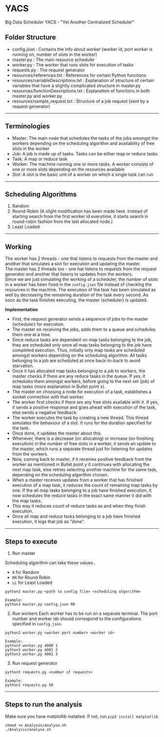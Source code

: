 # YACS
Big Data Scheduler YACS - "Yet Another Centralized Scheduler"   



## Folder Structure  

* config.json : Contains the info about worker (worker id, port worker is running on, number of slots in the worker)   
* master.py : The main resource scheduler   
* worker.py : The worker that runs slots for execution of tasks   
* requests.py : The request generator    
* resources/references.txt : References for certain Python functions   
* resources/variableDescriptions.txt : Explanation of structure of certain variables that have a slightly complicated structure in master.py   
* resources/functionDescriptions.txt : Explanation of functions in both master.py and worker.py    
* resources/sample_request.txt : Structure of a job request (sent by a request generator)   

---

## Terminologies   
* Master: The main node that schedules the tasks of the jobs amongst the workers depending on the scheduling algorithm and availability of free slots in the worker   
* Job: A job is made up of tasks. Tasks can be either map or reduce tasks   
* Task: A map or reduce task   
* Worker: The machine running one or more tasks. A worker consists of one or more slots depending on the resources available   
* Slot: A slot is the basic unit of a worker on which a single task can run   

---

## Scheduling Algorithms  
1. Random  
2. Round-Robin (A slight modification has been made here. Instead of starting search from the first worker id everytime, it starts search in round-robin fashion from the last allocated node.)  
3. Least Loaded

----

## Working   
The worker has 2 threads - one that listens to requests from the master and another that simulates a slot for execution and updating the master.  
The master has 2 threads too - one hat listens to requests from the request generator and another that listens to updates from the workers.   
Since we are just simulating the working of a scheduler, the number of slots in a worker has been fixed in the `config.json` file instead of checking the resources in the machine. The execution of the task has been simulated as well by decreasing the remaining duration of the task every second. As soon as the task finishes executing, the master (scheduler) is updated.  


**Implementation**

- First, the request generator sends a sequence of jobs to the master (scheduler) for execution.   
- The master on receiving the jobs, adds them to a queue and schedules them one at a time.  
- Since reduce tasks are dependent on map tasks belonging to the job, they are scheduled only once all map tasks belonging to the job have completed execution. Thus, initially only map tasks are scheduled amongst workers depending on the scheduling algorithm. All tasks belonging to a job are scheduled at once back-to-back to avoid starvation.  
- Once it has allocated map tasks belonging to a job to workers, the master checks if there are any reduce tasks in the queue. If yes, it schedules them amongst workers, before going to the next set (job) of map tasks (more explanation in Bullet point x).  
- The master on choosing a node for execution of a task, establishes a socket connection with that worker.   
- The worker first checks if there are any free slots available with it. If yes, it sends a positive response and goes ahead with execution of the task, else sends a negative feedback.  
- The worker executes the task by creating a new thread. This thread simulates the behaviour of a slot. It runs for the duration specified for the task.  
- Once done, it updates the master about this.  
- Whenever, there is a decrease (on allocating) or increase (on finishing execution) in the number of free slots in a worker, it sends an update to the master, which runs a separate thread just for listening for updates from the workers.  
- Now, coming back to master, if it receives positive feedback from the worker as mentioned in Bullet point y it continues with allocating the next map task, else retries selecting another machine for the same task, depending on the scheduling algorithm chosen.   
- When a master receives updates from a worker that has finished execution of a map task, it reduces the count of remaining map tasks by one. If the all map tasks belonging to a job have finished execution, it now schedules the reduce tasks in the exact same manner it did with the map tasks.  
- This way it reduces count of reduce tasks as and when they finish execution.  
- Once all map and reduce tasks belonging to a job have finished execution, it logs that job as "done".




----

## Steps to execute  
1. Run master  

Scheduling algorithm can take these values:.  
* `R` for Random
* `RR` for Round Robin
* `LL` for Least Loaded

```
python3 master.py <path to config file> <scheduling algorithm>

Example:
python3 master.py config.json RR
```

2. Run workers
Each worker has to be run on a separate terminal. The port number and worker ids should correspond to the configurations specified in `config.json`.   
```
python3 worker.py <worker port number> <worker id>

Example:
python3 worker.py 4000 1
python3 worker.py 4001 2
python3 worker.py 4002 3
```

3. Run request generator
```
python3 requests.py <number of requests>

Example:
python3 requests.py 50
```

-----

## Steps to run the analysis    
Make sure you have matplotlib installed. If not, run `pip3 install matplotlib`
```
chmod +x Analysis/analyse.sh
./Analysis/analyse.sh
```
